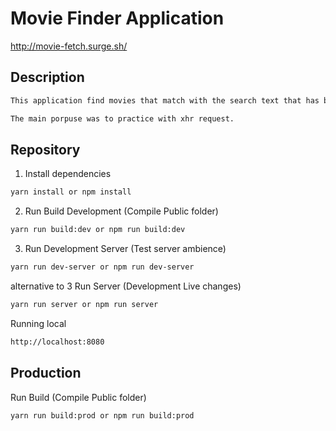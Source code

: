# Movie Finder Application

http://movie-fetch.surge.sh/

## Description

```bash
This application find movies that match with the search text that has been introduced. This application use the API from  https://www.themoviedb.org API 

The main porpuse was to practice with xhr request.
```

## Repository

1. Install dependencies

```bash
yarn install or npm install
```

2. Run Build Development (Compile Public folder)

```bash
yarn run build:dev or npm run build:dev
```

3. Run Development Server (Test server ambience)

```bash
yarn run dev-server or npm run dev-server
```

alternative to 3 Run Server (Development Live changes)

```bash
yarn run server or npm run server
```

Running local

```bash
http://localhost:8080
```

## Production

Run Build (Compile Public folder)

```bash
yarn run build:prod or npm run build:prod
```
